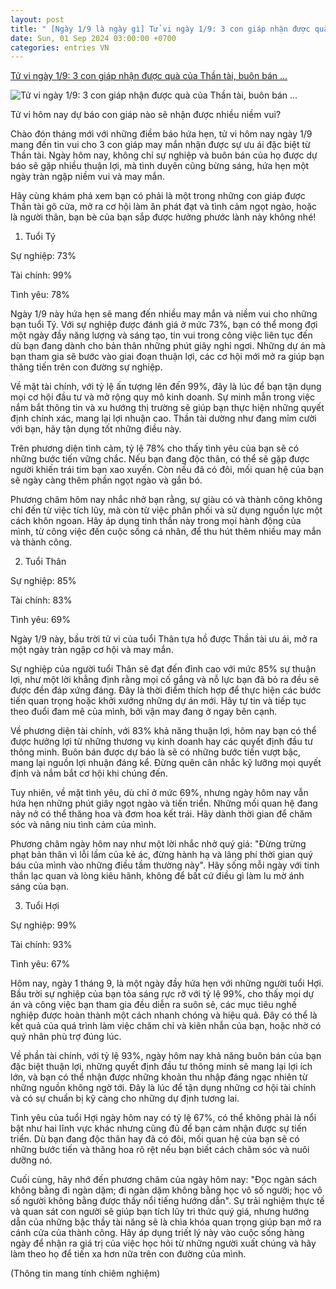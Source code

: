 ```yaml
---
layout: post
title: " [Ngày 1/9 là ngày gì] Tử vi ngày 1/9: 3 con giáp nhận được quà của Thần tài, buôn bán ..."
date: Sun, 01 Sep 2024 03:00:00 +0700
categories: entries VN
---
```

[Tử vi ngày 1/9: 3 con giáp nhận được quà của Thần tài, buôn bán ...](https://cafef.vn/tu-vi-ngay-1-9-3-con-giap-nhan-duoc-qua-cua-than-tai-buon-ban-thuan-loi-tinh-duyen-cung-thang-hoa-188240831201451452.chn)

![Tử vi ngày 1/9: 3 con giáp nhận được quà của Thần tài, buôn bán ...](https://cafefcdn.com/zoom/600_315/203337114487263232/2024/8/31/avatar1725109988058-172510998874310099737.jpg)

Tử vi hôm nay dự báo con giáp nào sẽ nhận được nhiều niềm vui?

Chào đón tháng mới với những điềm báo hứa hẹn, tử vi hôm nay ngày 1/9 mang đến tin vui cho 3 con giáp may mắn nhận được sự ưu ái đặc biệt từ Thần tài. Ngày hôm nay, không chỉ sự nghiệp và buôn bán của họ được dự báo sẽ gặp nhiều thuận lợi, mà tình duyên cũng bừng sáng, hứa hẹn một ngày tràn ngập niềm vui và may mắn.

Hãy cùng khám phá xem bạn có phải là một trong những con giáp được Thần tài gõ cửa, mở ra cơ hội làm ăn phát đạt và tình cảm ngọt ngào, hoặc là người thân, bạn bè của bạn sắp được hưởng phước lành này không nhé!

1. Tuổi Tý

Sự nghiệp: 73%

Tài chính: 99%

Tình yêu: 78%

Ngày 1/9 này hứa hẹn sẽ mang đến nhiều may mắn và niềm vui cho những bạn tuổi Tý. Với sự nghiệp được đánh giá ở mức 73%, bạn có thể mong đợi một ngày đầy năng lượng và sáng tạo, tin vui trong công việc liên tục đến dù bạn đang dành cho bản thân những phút giây nghỉ ngơi. Những dự án mà bạn tham gia sẽ bước vào giai đoạn thuận lợi, các cơ hội mới mở ra giúp bạn thăng tiến trên con đường sự nghiệp.

Về mặt tài chính, với tỷ lệ ấn tượng lên đến 99%, đây là lúc để bạn tận dụng mọi cơ hội đầu tư và mở rộng quy mô kinh doanh. Sự minh mẫn trong việc nắm bắt thông tin và xu hướng thị trường sẽ giúp bạn thực hiện những quyết định chính xác, mang lại lợi nhuận cao. Thần tài dường như đang mỉm cười với bạn, hãy tận dụng tốt những điều này.

Trên phương diện tình cảm, tỷ lệ 78% cho thấy tình yêu của bạn sẽ có những bước tiến vững chắc. Nếu bạn đang độc thân, có thể sẽ gặp được người khiến trái tim bạn xao xuyến. Còn nếu đã có đôi, mối quan hệ của bạn sẽ ngày càng thêm phần ngọt ngào và gắn bó.

Phương châm hôm nay nhắc nhở bạn rằng, sự giàu có và thành công không chỉ đến từ việc tích lũy, mà còn từ việc phân phối và sử dụng nguồn lực một cách khôn ngoan. Hãy áp dụng tinh thần này trong mọi hành động của mình, từ công việc đến cuộc sống cá nhân, để thu hút thêm nhiều may mắn và thành công.

2. Tuổi Thân

Sự nghiệp: 85%

Tài chính: 83%

Tình yêu: 69%

Ngày 1/9 này, bầu trời tử vi của tuổi Thân tựa hồ được Thần tài ưu ái, mở ra một ngày tràn ngập cơ hội và may mắn.

Sự nghiệp của người tuổi Thân sẽ đạt đến đỉnh cao với mức 85% sự thuận lợi, như một lời khẳng định rằng mọi cố gắng và nỗ lực bạn đã bỏ ra đều sẽ được đền đáp xứng đáng. Đây là thời điểm thích hợp để thực hiện các bước tiến quan trọng hoặc khởi xướng những dự án mới. Hãy tự tin và tiếp tục theo đuổi đam mê của mình, bởi vận may đang ở ngay bên cạnh.

Về phương diện tài chính, với 83% khả năng thuận lợi, hôm nay bạn có thể được hưởng lợi từ những thương vụ kinh doanh hay các quyết định đầu tư thông minh. Buôn bán được dự báo là sẽ có những bước tiến vượt bậc, mang lại nguồn lợi nhuận đáng kể. Đừng quên cân nhắc kỹ lưỡng mọi quyết định và nắm bắt cơ hội khi chúng đến.

Tuy nhiên, về mặt tình yêu, dù chỉ ở mức 69%, nhưng ngày hôm nay vẫn hứa hẹn những phút giây ngọt ngào và tiến triển. Những mối quan hệ đang nảy nở có thể thăng hoa và đơm hoa kết trái. Hãy dành thời gian để chăm sóc và nâng niu tình cảm của mình.

Phương châm ngày hôm nay như một lời nhắc nhở quý giá: "Đừng trừng phạt bản thân vì lỗi lầm của kẻ ác, đừng hành hạ và lãng phí thời gian quý báu của mình vào những điều tầm thường này". Hãy sống mỗi ngày với tinh thần lạc quan và lòng kiêu hãnh, không để bất cứ điều gì làm lu mờ ánh sáng của bạn.

3. Tuổi Hợi

Sự nghiệp: 99%

Tài chính: 93%

Tình yêu: 67%

Hôm nay, ngày 1 tháng 9, là một ngày đầy hứa hẹn với những người tuổi Hợi. Bầu trời sự nghiệp của bạn tỏa sáng rực rỡ với tỷ lệ 99%, cho thấy mọi dự án và công việc bạn tham gia đều diễn ra suôn sẻ, các mục tiêu nghề nghiệp được hoàn thành một cách nhanh chóng và hiệu quả. Đây có thể là kết quả của quá trình làm việc chăm chỉ và kiên nhẫn của bạn, hoặc nhờ có quý nhân phù trợ đúng lúc.

Về phần tài chính, với tỷ lệ 93%, ngày hôm nay khả năng buôn bán của bạn đặc biệt thuận lợi, những quyết định đầu tư thông minh sẽ mang lại lợi ích lớn, và bạn có thể nhận được những khoản thu nhập đáng ngạc nhiên từ những nguồn không ngờ tới. Đây là lúc để tận dụng những cơ hội tài chính và có sự chuẩn bị kỹ càng cho những dự định tương lai.

Tình yêu của tuổi Hợi ngày hôm nay có tỷ lệ 67%, có thể không phải là nổi bật như hai lĩnh vực khác nhưng cũng đủ để bạn cảm nhận được sự tiến triển. Dù bạn đang độc thân hay đã có đôi, mối quan hệ của bạn sẽ có những bước tiến và thăng hoa rõ rệt nếu bạn biết cách chăm sóc và nuôi dưỡng nó.

Cuối cùng, hãy nhớ đến phương châm của ngày hôm nay: "Đọc ngàn sách không bằng đi ngàn dặm; đi ngàn dặm không bằng học vô số người; học vô số người không bằng được thầy nổi tiếng hướng dẫn". Sự trải nghiệm thực tế và quan sát con người sẽ giúp bạn tích lũy tri thức quý giá, nhưng hướng dẫn của những bậc thầy tài năng sẽ là chìa khóa quan trọng giúp bạn mở ra cánh cửa của thành công. Hãy áp dụng triết lý này vào cuộc sống hàng ngày để nhận ra giá trị của việc học hỏi từ những người xuất chúng và hãy làm theo họ để tiến xa hơn nữa trên con đường của mình.

(Thông tin mang tính chiêm nghiệm)

